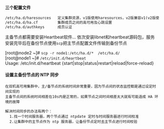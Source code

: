 #### 三个配置文件
```txt
/etc/ha.d/haresources   定义集群资源，v1版使用haresources，v2版兼容v1(v2版使用CRM)，v3版使用Pacemake...
/etc/ha.d/ha.cf         集群成员之间的高可用及心跳设置
/etc/ha.d/authkeys      成员认证
```
主备节点都需要安装Heartbeat软件...
依次安装libnet和heartbeat源码包，服务安装完毕后在备份节点使用`scp`把主节点配置文件传输到备份节点

[root@node2 ~]# `scp -r node1:/etc/ha.d/*  /etc/ha.d/`  
[root@node1 ~]# `/etc/init.d/heartbeat`  
Usage: /etc/init.d/heartbeat {start|stop|status|restart|reload|force-reload}   

#### 设置主备份节点的 NTP 同步
```
在双机高可用集群中，主/备节点的系统时间非常重要，因为节点间的状态监控都是通过设定时间实现的
主备节点间的系统时间相差在10s内是正常的，如果节点之间时间相差太大就有可能造成 HA 环境的故障

解决时间同步的办法有两个：
  1.找一个时间服务器，两个节点通过 ntpdate 定时与时间服务器进行时间校准
  2.让集群中的主节点作为 ntp 服务器，让备份节点定时去主节点进行时间校验
```

